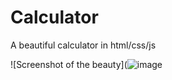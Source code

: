 # Calculator
A beautiful calculator in html/css/js

![Screenshot of the beauty](![image](https://github.com/jsho982045/Calculator/assets/74559111/fd55c25f-93c1-4542-8fba-58e4fc61817e)

